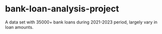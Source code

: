 # bank-loan-analysis-project

A data set with 35000+ bank loans during 2021-2023 period, largely vary in loan amounts.
